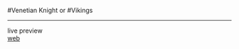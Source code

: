 #Venetian Knight
or
#Vikings
<hr>
live preview
<br>  
<a href="https://bichiko.github.io/chuchuli/">web</a>

